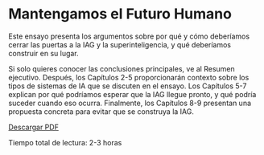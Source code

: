 # Mantengamos el Futuro Humano

Este ensayo presenta los argumentos sobre por qué y cómo deberíamos cerrar las puertas a la IAG y la superinteligencia, y qué deberíamos construir en su lugar.

Si solo quieres conocer las conclusiones principales, ve al Resumen ejecutivo. Después, los Capítulos 2-5 proporcionarán contexto sobre los tipos de sistemas de IA que se discuten en el ensayo. Los Capítulos 5-7 explican por qué podríamos esperar que la IAG llegue pronto, y qué podría suceder cuando eso ocurra. Finalmente, los Capítulos 8-9 presentan una propuesta concreta para evitar que se construya la IAG.

[Descargar PDF](https://keepthefuturehuman.ai/wp-content/uploads/2025/03/Keep_the_Future_Human__AnthonyAguirre__5March2025.pdf)

Tiempo total de lectura: 2-3 horas